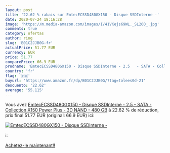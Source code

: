 ```yaml
---
layout: post
title: '22.62 % rabais sur EmtecECSSD480GX150 - Disque SSDInterne -'
date: 2020-07-24 18:16:28
image: 'https://m.media-amazon.com/images/I/41VKejs69WL._SL200_.jpg'
comments: true
category: ofertas
author: ring
slug: 'B01C2JJB0G-fr'
actualPrice: 51.77 EUR
currency: EUR
price: 51.77
comparePrice: 66.9 EUR
prodname: 'EmtecECSSD480GX150 - Disque SSDInterne - 2.5   - SATA - Collection X150 Power Plus - 3D NAND - 480 GB'
country: 'fr'
flag: '🇫🇷'
buyurl: 'https://www.amazon.fr/dp/B01C2JJB0G/?tag=tolees0d-21'
descuento: '22.62'
average: '55.115'
---
```


Vous avez [EmtecECSSD480GX150 - Disque SSDInterne - 2.5   - SATA - Collection X150 Power Plus - 3D NAND - 480 GB](https://www.amazon.fr/dp/B01C2JJB0G/?tag=tolees0d-21)  à  22.62 % de réduction, prix final  51.77 EUR (original: 66.9 EUR) ici:

[![EmtecECSSD480GX150 - Disque SSDInterne -](https://m.media-amazon.com/images/I/41VKejs69WL._SL200_.jpg)](https://www.amazon.fr/dp/B01C2JJB0G/?tag=tolees0d-21)

ℹ️:


[Achetez-le maintenant!!](https://www.amazon.fr/dp/B01C2JJB0G/?tag=tolees0d-21)
